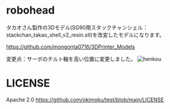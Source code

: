 # robohead
タカオさん製作の3Dモデル(SG90用スタックチャンシェル：stackchan_takao_shell_v2_resin.stl)を改変したモデルになります。

https://github.com/mongonta0716/3DPrinter_Models

変更点：サーボのチルト軸を高い位置に変更しました。
![henkou](https://github.com/okimoku/test/assets/128967753/ecfe4f98-9b88-4d67-a7d3-0088c8b82c79)

# LICENSE
Apache 2.0
https://github.com/okimoku/test/blob/main/LICENSE
